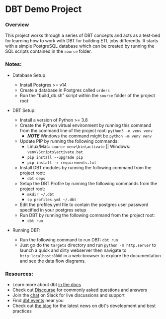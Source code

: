 # DBT Demo Project

### Overview
This project works through a series of DBT concepts and acts as a test-bed for learning how to work with DBT for building ETL jobs differently.  It starts with a simple PostgreSQL database which can be created by running the SQL scripts contained in the `source` folder.  

### Notes:
- Database Setup:
    - Install Postgres >= v14
    - Create a database in Postgres called `orders`
    - Run the "build_db.sh" script within the `source` folder of the project root
- DBT Setup:
    - Install a version of Python >= 3.8
    - Create the Python virtual environment by running this command from the command line of the project root: `python3 -m venv venv`
        - ***NOTE*** Windows the command might be `python -m venv venv`
    - Update PIP by running the following commands:
        - Linux/Mac: `source venv\bin\activate` || Windows: `venv\Scripts\activate.bat`
        - `pip install --upgrade pip`
        - `pip install -r requirements.txt`
    - Install DBT modules by running the following command from the project root:
        - `dbt deps`
    - Setup the DBT Profile by running the following commands from the project root:
        - `mkdir ~/.dbt`
        - `cp profiles.yml ~/.dbt`
    - Edit the profiles.yml file to contain the postgres user password specified in your postgres setup
    - Run DBT by running the following command from the project root:
        - `dbt run`

- Running DBT:
    - Run the following command to run DBT: `dbt run`
    - Just go do the `targets` directory and run `python -m http.server` to launch a quick and dirty webserver then navigate to `http:localhost:8000` in a web-browser to explore the documentation and see the data flow diagrams.


### Resources:
- Learn more about dbt [in the docs](https://docs.getdbt.com/docs/introduction)
- Check out [Discourse](https://discourse.getdbt.com/) for commonly asked questions and answers
- Join the [chat](https://community.getdbt.com/) on Slack for live discussions and support
- Find [dbt events](https://events.getdbt.com) near you
- Check out [the blog](https://blog.getdbt.com/) for the latest news on dbt's development and best practices

